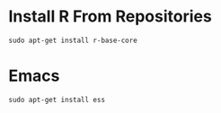 Install R From Repositories
=========================

    sudo apt-get install r-base-core




Emacs
=====

    sudo apt-get install ess

